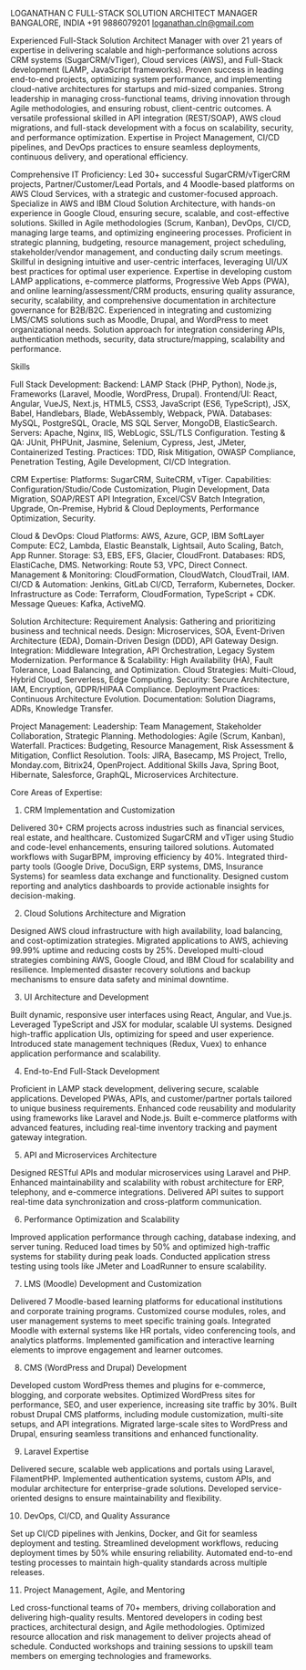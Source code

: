 LOGANATHAN C
FULL-STACK SOLUTION ARCHITECT MANAGER
BANGALORE, INDIA 
+91 9886079201 
loganathan.cln@gmail.com

Experienced Full-Stack Solution Architect Manager with over 21 years of expertise in delivering scalable and high-performance solutions across CRM systems (SugarCRM/vTiger), Cloud services (AWS), and Full-Stack development (LAMP, JavaScript frameworks). Proven success in leading end-to-end projects, optimizing system performance, and implementing cloud-native architectures for startups and mid-sized companies. Strong leadership in managing cross-functional teams, driving innovation through Agile methodologies, and ensuring robust, client-centric outcomes. A versatile professional skilled in API integration (REST/SOAP), AWS cloud migrations, and full-stack development with a focus on scalability, security, and performance optimization. Expertise in Project Management, CI/CD pipelines, and DevOps practices to ensure seamless deployments, continuous delivery, and operational efficiency.
 
Comprehensive IT Proficiency:
Led 30+ successful SugarCRM/vTigerCRM projects, Partner/Customer/Lead Portals, and 4 Moodle-based platforms on AWS Cloud Services, with a strategic and customer-focused approach.
Specialize in AWS and IBM Cloud Solution Architecture, with hands-on experience in Google Cloud, ensuring secure, scalable, and cost-effective solutions.
Skilled in Agile methodologies (Scrum, Kanban), DevOps, CI/CD, managing large teams, and optimizing engineering processes.
Proficient in strategic planning, budgeting, resource management, project scheduling, stakeholder/vendor management, and conducting daily scrum meetings.
Skillful in designing intuitive and user-centric interfaces, leveraging UI/UX best practices for optimal user experience.
Expertise in developing custom LAMP applications, e-commerce platforms, Progressive Web Apps (PWA), and online learning/assessment/CRM products, ensuring quality assurance, security, scalability, and comprehensive documentation in architecture governance for B2B/B2C.
Experienced in integrating and customizing LMS/CMS solutions such as Moodle, Drupal, and WordPress to meet organizational needs.
Solution approach for integration considering APIs, authentication methods, security, data structure/mapping, scalability and performance. 

Skills

Full Stack Development:
Backend: LAMP Stack (PHP, Python), Node.js, Frameworks (Laravel, Moodle, WordPress, Drupal).
Frontend/UI: React, Angular, VueJS, Next.js, HTML5, CSS3, JavaScript (ES6, TypeScript), JSX, Babel, Handlebars, Blade, WebAssembly, Webpack, PWA.
Databases: MySQL, PostgreSQL, Oracle, MS SQL Server, MongoDB, ElasticSearch.
Servers: Apache, Nginx, IIS, WebLogic, SSL/TLS Configuration.
Testing & QA: JUnit, PHPUnit, Jasmine, Selenium, Cypress, Jest, JMeter, Containerized Testing.
Practices: TDD, Risk Mitigation, OWASP Compliance, Penetration Testing, Agile Development, CI/CD Integration.

CRM Expertise:
Platforms: SugarCRM, SuiteCRM, vTiger.
Capabilities: Configuration/Studio/Code Customization, Plugin Development, Data Migration, SOAP/REST API Integration, Excel/CSV Batch Integration, Upgrade, On-Premise, Hybrid & Cloud Deployments, Performance Optimization, Security.

Cloud & DevOps:
Cloud Platforms: AWS, Azure, GCP, IBM SoftLayer
Compute: EC2, Lambda, Elastic Beanstalk, Lightsail, Auto Scaling, Batch, App Runner.
Storage: S3, EBS, EFS, Glacier, CloudFront.
Databases: RDS, ElastiCache, DMS.
Networking: Route 53, VPC, Direct Connect.
Management & Monitoring: CloudFormation, CloudWatch, CloudTrail, IAM.
CI/CD & Automation: Jenkins, GitLab CI/CD, Terraform, Kubernetes, Docker.
Infrastructure as Code: Terraform, CloudFormation, TypeScript + CDK.
Message Queues: Kafka, ActiveMQ.

Solution Architecture:
Requirement Analysis: Gathering and prioritizing business and technical needs.
Design: Microservices, SOA, Event-Driven Architecture (EDA), Domain-Driven Design (DDD), API Gateway Design.
Integration: Middleware Integration, API Orchestration, Legacy System Modernization.
Performance & Scalability: High Availability (HA), Fault Tolerance, Load Balancing, and Optimization.
Cloud Strategies: Multi-Cloud, Hybrid Cloud, Serverless, Edge Computing.
Security: Secure Architecture, IAM, Encryption, GDPR/HIPAA Compliance.
Deployment Practices: Continuous Architecture Evolution.
Documentation: Solution Diagrams, ADRs, Knowledge Transfer.

Project Management:
Leadership: Team Management, Stakeholder Collaboration, Strategic Planning.
Methodologies: Agile (Scrum, Kanban), Waterfall.
Practices: Budgeting, Resource Management, Risk Assessment & Mitigation, Conflict Resolution.
Tools: JIRA, Basecamp, MS Project, Trello, Monday.com, Bitrix24, OpenProject.
Additional Skills
Java, Spring Boot, Hibernate, Salesforce, GraphQL, Microservices Architecture.



Core Areas of Expertise:

1. CRM Implementation and Customization

Delivered 30+ CRM projects across industries such as financial services, real estate, and healthcare.
Customized SugarCRM and vTiger using Studio and code-level enhancements, ensuring tailored solutions.
Automated workflows with SugarBPM, improving efficiency by 40%.
Integrated third-party tools (Google Drive, DocuSign, ERP systems, DMS, Insurance Systems) for seamless data exchange and functionality.
Designed custom reporting and analytics dashboards to provide actionable insights for decision-making.

2. Cloud Solutions Architecture and Migration

Designed AWS cloud infrastructure with high availability, load balancing, and cost-optimization strategies.
Migrated applications to AWS, achieving 99.99% uptime and reducing costs by 25%.
Developed multi-cloud strategies combining AWS, Google Cloud, and IBM Cloud for scalability and resilience.
Implemented disaster recovery solutions and backup mechanisms to ensure data safety and minimal downtime.

3. UI Architecture and Development

Built dynamic, responsive user interfaces using React, Angular, and Vue.js.
Leveraged TypeScript and JSX for modular, scalable UI systems.
Designed high-traffic application UIs, optimizing for speed and user experience.
Introduced state management techniques (Redux, Vuex) to enhance application performance and scalability.

4. End-to-End Full-Stack Development

Proficient in LAMP stack development, delivering secure, scalable applications.
Developed PWAs, APIs, and customer/partner portals tailored to unique business requirements.
Enhanced code reusability and modularity using frameworks like Laravel and Node.js.
Built e-commerce platforms with advanced features, including real-time inventory tracking and payment gateway integration.

5. API and Microservices Architecture

Designed RESTful APIs and modular microservices using Laravel and PHP.
Enhanced maintainability and scalability with robust architecture for ERP, telephony, and e-commerce integrations.
Delivered API suites to support real-time data synchronization and cross-platform communication.

6. Performance Optimization and Scalability

Improved application performance through caching, database indexing, and server tuning.
Reduced load times by 50% and optimized high-traffic systems for stability during peak loads.
Conducted application stress testing using tools like JMeter and LoadRunner to ensure scalability.

7. LMS (Moodle) Development and Customization

Delivered 7 Moodle-based learning platforms for educational institutions and corporate training programs.
Customized course modules, roles, and user management systems to meet specific training goals.
Integrated Moodle with external systems like HR portals, video conferencing tools, and analytics platforms.
Implemented gamification and interactive learning elements to improve engagement and learner outcomes.

8. CMS (WordPress and Drupal) Development

Developed custom WordPress themes and plugins for e-commerce, blogging, and corporate websites.
Optimized WordPress sites for performance, SEO, and user experience, increasing site traffic by 30%.
Built robust Drupal CMS platforms, including module customization, multi-site setups, and API integrations.
Migrated large-scale sites to WordPress and Drupal, ensuring seamless transitions and enhanced functionality.

9. Laravel Expertise

Delivered secure, scalable web applications and portals using Laravel, FilamentPHP.
Implemented authentication systems, custom APIs, and modular architecture for enterprise-grade solutions.
Developed service-oriented designs to ensure maintainability and flexibility.

10. DevOps, CI/CD, and Quality Assurance

Set up CI/CD pipelines with Jenkins, Docker, and Git for seamless deployment and testing.
Streamlined development workflows, reducing deployment times by 50% while ensuring reliability.
Automated end-to-end testing processes to maintain high-quality standards across multiple releases.

11. Project Management, Agile, and Mentoring

Led cross-functional teams of 70+ members, driving collaboration and delivering high-quality results.
Mentored developers in coding best practices, architectural design, and Agile methodologies.
Optimized resource allocation and risk management to deliver projects ahead of schedule.
Conducted workshops and training sessions to upskill team members on emerging technologies and frameworks.








